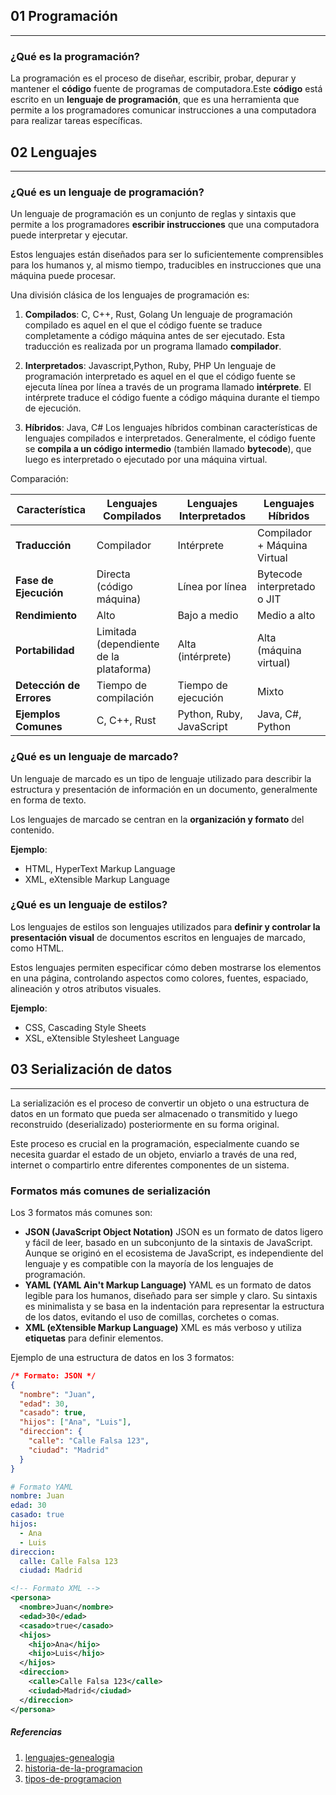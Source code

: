 ## 01 Programación
---
### ¿Qué es la programación?
La programación es el proceso de diseñar, escribir, probar, depurar y mantener el **código** fuente de programas de computadora.Este **código** está escrito en un **lenguaje de programación**, que es una herramienta que permite a los programadores comunicar instrucciones a una computadora para realizar tareas específicas.

## 02 Lenguajes
---
### ¿Qué es un lenguaje de programación?
Un lenguaje de programación es un conjunto de reglas y sintaxis que permite a los programadores **escribir instrucciones** que una computadora puede interpretar y ejecutar.

Estos lenguajes están diseñados para ser lo suficientemente comprensibles para los humanos y, al mismo tiempo, traducibles en instrucciones que una máquina puede procesar.

Una división clásica de los lenguajes de programación es:
1. **Compilados**: C, C++, Rust, Golang
   Un lenguaje de programación compilado es aquel en el que el código fuente se traduce completamente a código máquina antes de ser ejecutado. Esta traducción es realizada por un programa llamado **compilador**.

2. **Interpretados**: Javascript,Python, Ruby, PHP
   Un lenguaje de programación interpretado es aquel en el que el código fuente se ejecuta línea por línea a través de un programa llamado **intérprete**. El intérprete traduce el código fuente a código máquina durante el tiempo de ejecución.
3. **Híbridos**: Java, C#
   Los lenguajes híbridos combinan características de lenguajes compilados e interpretados. Generalmente, el código fuente se **compila a un código intermedio** (también llamado **bytecode**), que luego es interpretado o ejecutado por una máquina virtual.

Comparación:

| Característica                | Lenguajes Compilados | Lenguajes Interpretados | Lenguajes Híbridos       |
|---|---|---|---
| **Traducción**                | Compilador           | Intérprete              | Compilador + Máquina Virtual |
| **Fase de Ejecución**         | Directa (código máquina) | Línea por línea        | Bytecode interpretado o JIT |
| **Rendimiento**               | Alto                 | Bajo a medio            | Medio a alto             |
| **Portabilidad**              | Limitada (dependiente de la plataforma) | Alta (intérprete)    | Alta (máquina virtual)   |
| **Detección de Errores**      | Tiempo de compilación | Tiempo de ejecución     | Mixto                    |
| **Ejemplos Comunes**          | C, C++, Rust          | Python, Ruby, JavaScript| Java, C#, Python         |

### ¿Qué es un lenguaje de marcado?
Un lenguaje de marcado es un tipo de lenguaje utilizado para describir la estructura y presentación de información en un documento, generalmente en forma de texto. 

Los lenguajes de marcado se centran en la **organización y formato** del contenido.

**Ejemplo**: 
- HTML, HyperText Markup Language
- XML, eXtensible Markup Language

### ¿Qué es un lenguaje de estilos?
Los lenguajes de estilos son lenguajes utilizados para **definir y controlar la presentación visual** de documentos escritos en lenguajes de marcado, como HTML.

Estos lenguajes permiten especificar cómo deben mostrarse los elementos en una página, controlando aspectos como colores, fuentes, espaciado, alineación y otros atributos visuales.

**Ejemplo**: 
- CSS, Cascading Style Sheets
- XSL, eXtensible Stylesheet Language

## 03 Serialización de datos
---
La serialización es el proceso de convertir un objeto o una estructura de datos en un formato que pueda ser almacenado o transmitido y luego reconstruido (deserializado) posteriormente en su forma original. 

Este proceso es crucial en la programación, especialmente cuando se necesita guardar el estado de un objeto, enviarlo a través de una red, internet o compartirlo entre diferentes componentes de un sistema.

### Formatos más comunes de serialización

Los 3 formatos más comunes son:

- **JSON (JavaScript Object Notation)**
  JSON es un formato de datos ligero y fácil de leer, basado en un subconjunto de la sintaxis de JavaScript. 
  Aunque se originó en el ecosistema de JavaScript, es independiente del lenguaje y es compatible con la mayoría de los lenguajes de programación.
- **YAML (YAML Ain't Markup Language)**
  YAML es un formato de datos legible para los humanos, diseñado para ser simple y claro. 
  Su sintaxis es minimalista y se basa en la indentación para representar la estructura de los datos, evitando el uso de comillas, corchetes o comas.
- **XML (eXtensible Markup Language)**
  XML es más verboso y utiliza **etiquetas** para definir elementos. 

Ejemplo de una estructura de datos en los 3 formatos:
```json
/* Formato: JSON */
{
  "nombre": "Juan",
  "edad": 30,
  "casado": true,
  "hijos": ["Ana", "Luis"],
  "direccion": {
    "calle": "Calle Falsa 123",
    "ciudad": "Madrid"
  }
}
```
```yaml
# Formato YAML
nombre: Juan
edad: 30
casado: true
hijos:
  - Ana
  - Luis
direccion:
  calle: Calle Falsa 123
  ciudad: Madrid
```
```xml
<!-- Formato XML -->
<persona>
  <nombre>Juan</nombre>
  <edad>30</edad>
  <casado>true</casado>
  <hijos>
    <hijo>Ana</hijo>
    <hijo>Luis</hijo>
  </hijos>
  <direccion>
    <calle>Calle Falsa 123</calle>
    <ciudad>Madrid</ciudad>
  </direccion>
</persona>
```

##### Referencias
1. [lenguajes-genealogia](https://www.mclibre.org/consultar/python/otros/lenguajes-programacion.html#lenguajes-genealogia)
2. [historia-de-la-programacion](https://devcamp.es/historia-de-la-programacion-que-es-y-como-ha-evolucionado-con-los-anos/)
3. [tipos-de-programacion](https://unirfp.unir.net/revista/ingenieria-y-tecnologia/tipos-de-programacion/)